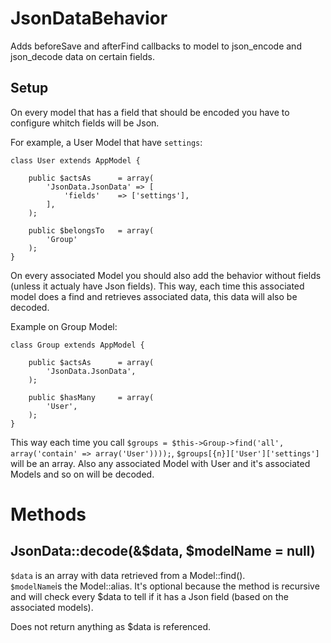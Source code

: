 # JsonDataBehavior

Adds beforeSave and afterFind callbacks to model to json_encode and json_decode data on certain fields.

## Setup 

On every model that has a field that should be encoded you have to configure whitch fields will be Json. 

For example, a User Model that have `settings`:

```
class User extends AppModel {
	
	public $actsAs		= array(
		'JsonData.JsonData' => [
			'fields' 	=> ['settings'],
		],
	);

	public $belongsTo	= array(
		'Group'
	);
}
```

On every associated Model you should also add the behavior without fields (unless it actualy have Json fields). This way, each time this associated model does a find and retrieves associated data, this data will also be decoded.

Example on Group Model:

```
class Group extends AppModel {
	
	public $actsAs		= array(
		'JsonData.JsonData',
	);

	public $hasMany		= array(
		'User',
	);
}
```

This way each time you call `$groups = $this->Group->find('all', array('contain' => array('User'))));`, `$groups[{n}]['User']['settings']` will be an array. Also any associated Model with User and it's associated Models and so on will be decoded. 

# Methods
## JsonData::decode(&$data, $modelName = null)

`$data` is an array with data retrieved from a Model::find().  
`$modelName`is the Model::alias. It's optional because the method is recursive and will check every $data to tell if it has a Json field (based on the associated models).

Does not return anything as $data is referenced.
